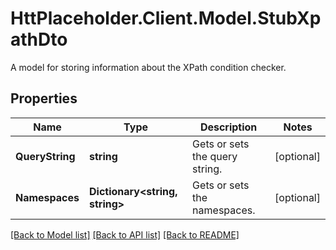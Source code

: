 # HttPlaceholder.Client.Model.StubXpathDto
A model for storing information about the XPath condition checker.
## Properties

Name | Type | Description | Notes
------------ | ------------- | ------------- | -------------
**QueryString** | **string** | Gets or sets the query string. | [optional] 
**Namespaces** | **Dictionary&lt;string, string&gt;** | Gets or sets the namespaces. | [optional] 

[[Back to Model list]](../README.md#documentation-for-models) [[Back to API list]](../README.md#documentation-for-api-endpoints) [[Back to README]](../README.md)


